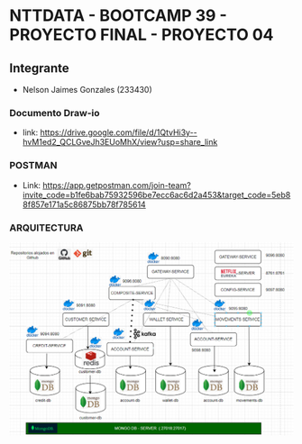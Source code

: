 # NTTDATA - BOOTCAMP 39 - PROYECTO FINAL - PROYECTO 04
## Integrante

- Nelson Jaimes Gonzales (233430)

### Documento Draw-io
- link: https://drive.google.com/file/d/1QtvHi3y--hvM1ed2_QCLGveJh3EUoMhX/view?usp=share_link

### POSTMAN
- Link: https://app.getpostman.com/join-team?invite_code=b1fe6bab75932596be7ecc6ac6d2a453&target_code=5eb88f857e171a5c86875bb78f785614

### ARQUITECTURA
![Image text](https://github.com/ismapera/nttdata-bc39-grupo4-project04/blob/master/img/proyecto%2004.PNG)
